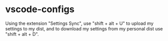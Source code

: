 # vscode-configs
 Using the extension "Settings Sync", use "shift + alt + U" to upload my settings to my dist, and to download my settings from my personal dist use "shift + alt + D".

